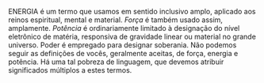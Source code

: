 ENERGIA é um termo que usamos em sentido inclusivo amplo, aplicado aos reinos espiritual, mental e material. *Força* é também usado assim, amplamente. *Potência* é ordinariamente limitado à designação do nível eletrônico de matéria, responsiva de gravidade linear ou material no grande universo. Poder é empregado para designar soberania. Não podemos seguir as definições de vocês, geralmente aceitas, de força, energia e potência. Há uma tal pobreza de linguagem, que devemos atribuir significados múltiplos a estes termos.